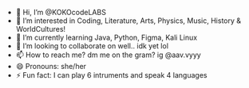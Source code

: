 - 👋 Hi, I’m @KOKOcodeLABS
- 👀 I’m interested in Coding, Literature, Arts, Physics, Music, History & WorldCultures!
- 🌱 I’m currently learning Java, Python, Figma, Kali Linux
- 💞️ I’m looking to collaborate on well.. idk yet lol
- 📫 How to reach me? dm me on the gram? ig @aav.vyyy
- 😄 Pronouns: she/her
- ⚡ Fun fact: I can play 6 intruments and speak 4 languages

<!---
KOKOcodeLABS/KOKOcodeLABS is a ✨ special ✨ repository because its `README.md` (this file) appears on your GitHub profile.
You can click the Preview link to take a look at your changes.
--->

